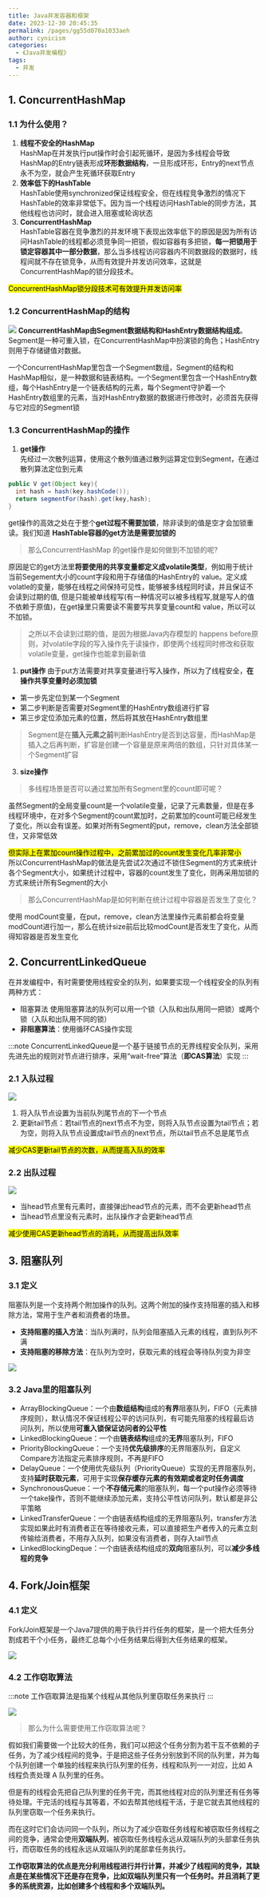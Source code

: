 ```yaml
---
title: Java并发容器和框架
date: 2023-12-30 20:45:35
permalink: /pages/gg55d070a1033aeh
author: cynicism
categories:
  - 《Java并发编程》
tags:
  - 并发
---
```

## 1. ConcurrentHashMap
### 1.1 为什么使用？
1. **线程不安全的HashMap**  
   HashMap在并发执行put操作时会引起死循环，是因为多线程会导致HashMap的Entry链表形成**环形数据结构**，一旦形成环形，Entry的next节点永不为空，就会产生死循环获取Entry
2. **效率低下的HashTable**  
   HashTable使用synchronized保证线程安全，但在线程竞争激烈的情况下HashTable的效率非常低下。因为当一个线程访问HashTable的同步方法，其他线程也访问时，就会进入阻塞或轮询状态
3. **ConcurrentHashMap**  
   HashTable容器在竞争激烈的并发环境下表现出效率低下的原因是因为所有访问HashTable的线程都必须竞争同一把锁，假如容器有多把锁，**每一把锁用于锁定容器其中一部分数据**，那么当多线程访问容器内不同数据段的数据时，线程间就不存在锁竞争，从而有效提升并发访问效率，这就是ConcurrentHashMap的锁分段技术。

<mark>ConcurrentHashMap锁分段技术可有效提升并发访问率</mark>

### 1.2 ConcurrentHashMap的结构
![](https://cdn.jsdelivr.net/gh/Cynicism-lab/MyResource/img/1703920791914.jpg)
**ConcurrentHashMap由Segment数据结构和HashEntry数据结构组成**。Segment是一种可重入锁，在ConcurrentHashMap中扮演锁的角色；HashEntry则用于存储键值对数据。  

一个ConcurrentHashMap里包含一个Segment数组，Segment的结构和HashMap相似，是一种数据和链表结构。一个Segment里包含一个HashEntry数组，每个HashEntry是一个链表结构的元素，每个Segment守护着一个HashEntry数组里的元素，当对HashEntry数据的数据进行修改时，必须首先获得与它对应的Segment锁

### 1.3 ConcurrentHashMap的操作
1. **get操作**  
   先经过一次散列运算，使用这个散列值通过散列运算定位到Segment，在通过散列算法定位到元素
```java
public V get(Object key){
  int hash = hash(key.hashCode());
  return segmentFor(hash).get(key,hash);
}
```
get操作的高效之处在于整个**get过程不需要加锁**，除非读到的值是空才会加锁重读。我们知道 **HashTable容器的get方法是需要加锁的**
>那么ConcurrentHashMap 的get操作是如何做到不加锁的呢?

原因是它的get方法里**将要使用的共享变量都定义成volatile类型**，例如用于统计当前Segement大小的count字段和用于存储值的HashEntry的 value。定义成volatle的变量，能够在线程之间保持可见性，能够被多线程同时读，并且保证不会读到过期的值, 但是只能被单线程写(有一种情况可以被多线程写,就是写人的值不依赖于原值)，在get操里只需要读不需要写共享变量count和 value，所以可以不加锁。  
>之所以不会读到过期的值，是因为根据Java内存模型的 happens before原则，对volatile字段的写入操作先于读操作，即使两个线程同时修改和获取 volatile变量，get操作也能拿到最新值

1. **put操作**
由于put方法需要对共享变量进行写入操作，所以为了线程安全，**在操作共享变量时必须加锁**
- 第一步先定位到某一个Segment
- 第二步判断是否需要对Segment里的HashEntry数组进行扩容
- 第三步定位添加元素的位置，然后将其放在HashEntry数组里

>Segment是在**插入元素之前**判断HashEntry是否到达容量，而HashMap是插入之后再判断，扩容是创建一个容量是原来两倍的数组，只针对具体某一个Segment扩容

3. **size操作**
>多线程场景是否可以通过累加所有Segment里的count即可呢？

虽然Segment的全局变量count是一个volatile变量，记录了元素数量，但是在多线程环境中，在对多个Segment的count累加时，之前累加的count可能已经发生了变化，所以会有误差。如果对所有Segment的put，remove，clean方法全部锁住，又非常低效

<mark>但实际上在累加count操作过程中，之前累加过的count发生变化几率非常小</mark>  
所以ConcurrentHashMap的做法是先尝试2次通过不锁住Segment的方式来统计各个Segment大小，如果统计过程中，容器的count发生了变化，则再采用加锁的方式来统计所有Segment的大小  

>那么ConcurrentHashMap是如何判断在统计过程中容器是否发生了变化？

使用 modCount变量，在put，remove，clean方法里操作元素前都会将变量modCount进行加一，那么在统计size前后比较modCount是否发生了变化，从而得知容器是否发生变化

## 2. ConcurrentLinkedQueue
在并发编程中，有时需要使用线程安全的队列，如果要实现一个线程安全的队列有两种方式：
- 阻塞算法
使用阻塞算法的队列可以用一个锁（入队和出队用同一把锁）或两个锁（入队和出队用不同的锁）
- **非阻塞算法**：使用循环CAS操作实现

:::note 
ConcurrentLinkedQueue是一个基于链接节点的无界线程安全队列，采用先进先出的规则对节点进行排序，采用“wait-free”算法（**即CAS算法**）实现
:::

### 2.1 入队过程 
![](https://cdn.jsdelivr.net/gh/Cynicism-lab/MyResource/img/1704007651292.jpg)

1. 将入队节点设置为当前队列尾节点的下一个节点
2. 更新tail节点：若tail节点的next节点不为空，则将入队节点设置为tail节点；若为空，则将入队节点设置成tail节点的next节点，所以tail节点不总是尾节点

<mark>减少CAS更新tail节点的次数，从而提高入队的效率</mark>

### 2.2 出队过程 
![](https://cdn.jsdelivr.net/gh/Cynicism-lab/MyResource/img/1704007644820.jpg)


- 当head节点里有元素时，直接弹出head节点的元素，而不会更新head节点
- 当head节点里没有元素时，出队操作才会更新head节点

<mark>减少使用CAS更新head节点的消耗，从而提高出队效率</mark>

## 3. 阻塞队列
### 3.1 定义
阻塞队列是一个支持两个附加操作的队列。这两个附加的操作支持阻塞的插入和移除方法，常用于生产者和消费者的场景。
- **支持阻塞的插入方法**：当队列满时，队列会阻塞插入元素的线程，直到队列不满
- **支持阻塞的移除方法**：在队列为空时，获取元素的线程会等待队列变为非空

![](https://cdn.jsdelivr.net/gh/Cynicism-lab/MyResource/img/1704009730040.jpg)

### 3.2 Java里的阻塞队列
- ArrayBlockingQueue：一个由**数组结构**组成的**有界**阻塞队列，FIFO（元素排序规则），默认情况不保证线程公平的访问队列，有可能先阻塞的线程最后访问队列，所以使用**可重入锁保证访问者的公平性**
- LinkedBlockingQueue：一个由**链表结构**组成的**无界**阻塞队列，FIFO
- PriorityBlockingQueue：一个支持**优先级排序**的无界阻塞队列，自定义Compare方法指定元素排序规则，不再是FIFO
- DelayQueue：一个使用优先级队列（PriorityQueue）实现的无界阻塞队列，支持**延时获取元素**，可用于实现**保存缓存元素的有效期或者定时任务调度**
- SynchronousQueue：一个**不存储元素**的阻塞队列，每一个put操作必须等待一个take操作，否则不能继续添加元素，支持公平性访问队列，默认都是非公平策略
- LinkedTransferQueue：一个由链表结构组成的无界阻塞队列，transfer方法实现如果此时有消费者正在等待接收元素，可以直接把生产者传入的元素立刻传输给消费者，不用存入队列，如果没有消费者，则存入tail节点
- LinkedBlockingDeque：一个由链表结构组成的**双向**阻塞队列，可以**减少多线程的竞争**

## 4. Fork/Join框架
### 4.1 定义
Fork/Join框架是一个Java7提供的用于执行并行任务的框架，是一个把大任务分割成若干个小任务，最终汇总每个小任务结果后得到大任务结果的框架。

![](https://cdn.jsdelivr.net/gh/Cynicism-lab/MyResource/img/2be16e00a8ee6f6c7b738817f003e609.png)

### 4.2 工作窃取算法
:::note
工作窃取算法是指某个线程从其他队列里窃取任务来执行
:::

![](https://cdn.jsdelivr.net/gh/Cynicism-lab/MyResource/img/5fcb634bbd48d722952ff2c9340892ca.png)

>那么为什么需要使用工作窃取算法呢？

假如我们需要做一个比较大的任务，我们可以把这个任务分割为若干互不依赖的子任务，为了减少线程间的竞争，于是把这些子任务分别放到不同的队列里，并为每个队列创建一个单独的线程来执行队列里的任务，线程和队列一一对应，比如 A 线程负责处理 A 队列里的任务。  

但是有的线程会先把自己队列里的任务干完，而其他线程对应的队列里还有任务等待处理。干完活的线程与其等着，不如去帮其他线程干活，于是它就去其他线程的队列里窃取一个任务来执行。  

而在这时它们会访问同一个队列，所以为了减少窃取任务线程和被窃取任务线程之间的竞争，通常会使用**双端队列**，被窃取任务线程永远从双端队列的头部拿任务执行，而窃取任务的线程永远从双端队列的尾部拿任务执行。

**工作窃取算法的优点是充分利用线程进行并行计算，并减少了线程间的竞争，其缺点是在某些情况下还是存在竞争，比如双端队列里只有一个任务时。并且消耗了更多的系统资源，比如创建多个线程和多个双端队列。**



